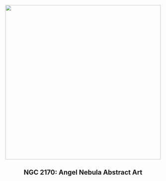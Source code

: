 
<p align="center"><img src="https://apod.nasa.gov/apod/image/2403/AngelNebula_Moulton_960.jpg" width="500" height="500"></p>
<h2 align="center"> NGC 2170: Angel Nebula Abstract Art </h2>
